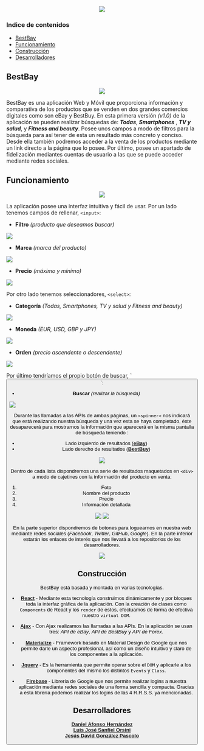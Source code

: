 <p align="center">
  <img src="public/recursos/logos/iconoApp.png">
</p>

### Indice de contenidos
* [BestBay](#bestbay)
* [Funcionamiento](#funcionamiento)
* [Construcción](#construccion)
* [Desarrolladores](#desarrolladores)
## BestBay

<p align="center">
  <img src="public/recursos/readme/whatis.PNG">
</p>

BestBay es una aplicación Web y Móvil que proporciona información y comparativa de los productos que se venden en dos grandes comercios digitales como son eBay y BestBuy. En esta primera versión _(v1.0)_ de la aplicación se pueden realizar búsquedas de: ***Todas***, ***Smartphones*** , ***TV y salud***, y ***Fitness and beauty***. Posee unos campos a modo de filtros para la búsqueda para así tener de esta un resultado más concreto y conciso. Desde ella también podremos acceder a la venta de los productos mediante un link directo a la página que lo posee. Por último, posee un apartado de fidelización mediantes cuentas de usuario a las que se puede acceder mediante redes sociales.
## Funcionamiento

<p align="center">
  <img src="public/recursos/readme/busqueda.PNG">
</p>

La aplicación posee una interfaz intuitiva y fácil de usar. Por un lado tenemos campos de rellenar, `<input>`:

* **Filtro** _(producto que deseamos buscar)_

<p align="left">
  <img src="public/recursos/readme/filtro.PNG">
</p>

* **Marca** _(marca del producto)_

<p align="left">
  <img src="public/recursos/readme/marca.PNG">
</p>

* **Precio** _(máximo y mínimo)_

<p align="left">
  <img src="public/recursos/readme/precio.PNG">
</p>

Por otro lado tenemos seleccionadores, `<select>`:

* **Categoría** _(Todas, Smartphones, TV y salud y Fitness and beauty)_

<p align="left">
  <img src="public/recursos/readme/categoria.PNG">
</p>

* **Moneda** _(EUR, USD, GBP y JPY)_

<p align="left">
  <img src="public/recursos/readme/moneda.PNG">
</p>

* **Orden** _(precio ascendente o descendente)_

<p align="left">
  <img src="public/recursos/readme/orden.PNG">
</p>
Por último tendríamos el propio botón de buscar, `<button>`:

* **Buscar** _(realizar la búsqueda)_  

<p align="left">
  <img src="public/recursos/readme/buscar.PNG">
</p>

Durante las llamadas a las APIs de ambas páginas, un `<spinner>` nos indicará que está realizando nuestra búsqueda y una vez esta se haya completado, éste desaparecerá para mostrarnos la información que aparecerá en la misma pantalla de búsqueda teniendo : 

* Lado izquierdo de resultados (**[eBay](https://www.ebay.es/ "eBay")**)
* Lado derecho de resultados (**[BestBuy](https://www.bestbuy.com/ "BestBuy")**)

<p align="center">
  <img src="public/recursos/readme/losdos.PNG">
</p>

Dentro de cada lista dispondremos una serie de resultados maquetados en `<div>` a modo de cajetines con la información del producto en venta: 
1. Foto
2. Nombre del producto
3. Precio
4. Información detallada

<p align="center">
  <img src="public/recursos/readme/carta1.PNG">
  <img src="public/recursos/readme/carta2.PNG">
</p>


En la parte superior dispondremos de botones para loguearnos en nuestra web mediante redes sociales (_Facebook_, _Twitter_, _GitHub_, _Google_). En la parte inferior estarán los enlaces de interés que nos llevará a los repositorios de los desarrolladores.

<p align="center">
  <img src="public/recursos/readme/Funciona_Login.PNG">
</p>

## Construcción

BestBay está basada y montada en varias tecnologías.
* **[React](https://reactjs.org/ )** - Mediante esta tecnología construimos dinámicamente y por bloques toda la interfaz gráfica de la aplicación. Con la creación de clases como  `Components` de React y los `render` de estos, efectuamos de forma de efectiva nuestro `virtual DOM`.

* **[Ajax](https://developer.mozilla.org/es/docs/Web/Guide/AJAX )** - Con Ajax realizamos las llamadas a las APIs. En la aplicación se usan tres: _API de eBay_, _API de BestBuy_ y _API de Forex_.
* **[Materialize](http://materializecss.com/ )** - Framework basado en Material Design de Google que nos permite darle un aspecto profesional, así como un diseño intuitivo y claro de los componentes a la aplicación.
* **[Jquery](https://jquery.com/ )** - Es la herramienta que permite operar sobre el `DOM` y aplicarle a los componentes del mismo los distintos `Events` y `Class`.
* **[Firebase](https://firebase.google.com/ )** - Librería de Google que nos permite realizar logins a nuestra aplicación mediante redes sociales de una forma sencilla y compacta. Gracias a esta librería podemos realizar los logins de las 4 R.R.S.S. ya mencionadas.

## Desarrolladores

**[Daniel Afonso Hernández](https://github.com/DanielAfons)**  
**[Luis José Sanfiel Orsini](https://github.com/Luischamo3)**  
**[Jesús David González Pascolo](https://github.com/jesdagonpas)**  
